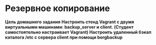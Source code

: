 # Резервное копирование

**Цель домашнего задания**
**Настроить стенд Vagrant с двумя виртуальными машинами: backup_server и client. (Студент самостоятельно настраивает Vagrant)
Настроить удаленный бэкап каталога /etc c сервера client при помощи borgbackup**

